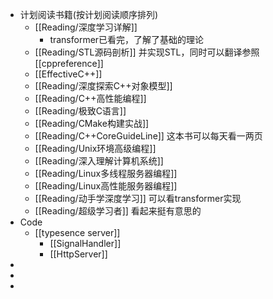 - 计划阅读书籍(按计划阅读顺序排列)
	- [[Reading/深度学习详解]]
		- transformer已看完，了解了基础的理论
	- [[Reading/STL源码剖析]] 并实现STL，同时可以翻译参照 [[cppreference]]
	- [[EffectiveC++]]
	- [[Reading/深度探索C++对象模型]]
	- [[Reading/C++高性能编程]]
	- [[Reading/极致C语言]]
	- [[Reading/CMake构建实战]]
	- [[Reading/C++CoreGuideLine]] 这本书可以每天看一两页
	- [[Reading/Unix环境高级编程]]
	- [[Reading/深入理解计算机系统]]
	- [[Reading/Linux多线程服务器编程]]
	- [[Reading/Linux高性能服务器编程]]
	- [[Reading/动手学深度学习]] 可以看transformer实现
	- [[Reading/超级学习者]] 看起来挺有意思的
- Code
	- [[typesence server]]
		- [[SignalHandler]]
		- [[HttpServer]]
-
-
-